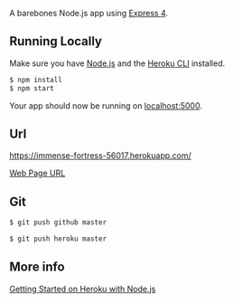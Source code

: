 

A barebones Node.js app using [Express 4](http://expressjs.com/).

## Running Locally

Make sure you have [Node.js](http://nodejs.org/) and the [Heroku CLI](https://cli.heroku.com/) installed.

```sh
$ npm install
$ npm start
```

Your app should now be running on [localhost:5000](http://localhost:5000/).

## Url

https://immense-fortress-56017.herokuapp.com/

[Web Page URL](https://immense-fortress-56017.herokuapp.com/)

## Git

```sh
$ git push github master 
```

```sh
$ git push heroku master 
```

## More info

[Getting Started on Heroku with Node.js](https://devcenter.heroku.com/articles/getting-started-with-nodejs#deploy-the-app)
